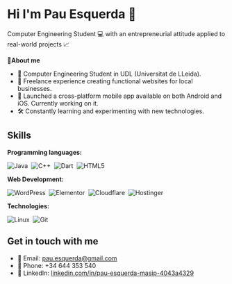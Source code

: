 # Hi I'm Pau Esquerda 👋

Computer Engineering Student 💻 with an entrepreneurial attitude applied to real-world projects 📈

**👤About me**
- 📖 Computer Engineering Student in UDL (Universitat de LLeida).
- 🚀 Freelance experience creating functional websites for local businesses.
- 📱 Launched a cross-platform mobile app available on both Android and iOS. Currently working on it.
- 🛠️ Constantly learning and experimenting with new technologies.

## Skills
**Programming languages:**

![Java](https://img.shields.io/badge/Java-ED8B00?style=for-the-badge&logo=java&logoColor=white)&nbsp;
![C++](https://img.shields.io/badge/c++-%2300599C.svg?style=for-the-badge&logo=c%2B%2B&logoColor=white)&nbsp;
![Dart](https://img.shields.io/badge/dart-%230175C2.svg?style=for-the-badge&logo=dart&logoColor=white)&nbsp;
![HTML5](https://img.shields.io/badge/html5-%23E34F26.svg?style=for-the-badge&logo=html5&logoColor=white)&nbsp;

**Web Development:**

![WordPress](https://img.shields.io/badge/WordPress-%23117AC9.svg?style=for-the-badge&logo=WordPress&logoColor=white)&nbsp;
![Elementor](https://img.shields.io/badge/Elementor-92003B?style=for-the-badge&logo=elementor&logoColor=white)&nbsp;
![Cloudflare](https://img.shields.io/badge/Cloudflare-F38020?style=for-the-badge&logo=Cloudflare&logoColor=white)&nbsp;
![Hostinger](https://img.shields.io/badge/Hostinger-673DE6?style=for-the-badge&logo=hostinger&logoColor=white)&nbsp;

**Technologies:**

![Linux](https://img.shields.io/badge/Linux-FCC624?style=for-the-badge&logo=linux&logoColor=black)&nbsp;
![Git](https://img.shields.io/badge/git-%23F05033.svg?style=for-the-badge&logo=git&logoColor=white)

## Get in touch with me
- 📧 Email: [pau.esquerda@gmail.com](mailto:pau.esquerda@gmail.com)
- 📱 Phone: +34 644 353 540
- 🔗 LinkedIn: [linkedin.com/in/pau-esquerda-masip-4043a4329](https://www.linkedin.com/in/pau-esquerda-masip-4043a4329)
